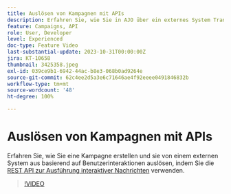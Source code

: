 ```yaml
---
title: Auslösen von Kampagnen mit APIs
description: Erfahren Sie, wie Sie in AJO über ein externes System Transaktions-SMS- und E-Mail-Nachrichten auslösen.
feature: Campaigns, API
role: User, Developer
level: Experienced
doc-type: Feature Video
last-substantial-update: 2023-10-31T00:00:00Z
jira: KT-10658
thumbnail: 3425358.jpeg
exl-id: 039ce9b1-6942-44ac-b8e3-068b0ad9264e
source-git-commit: 62c4ee2d5a3e6c71646ae4f92eeee0491846832b
workflow-type: tm+mt
source-wordcount: '48'
ht-degree: 100%

---
```


# Auslösen von Kampagnen mit APIs

Erfahren Sie, wie Sie eine Kampagne erstellen und sie von einem externen System aus basierend auf Benutzerinteraktionen auslösen, indem Sie die [REST API zur Ausführung interaktiver Nachrichten](https://developer.adobe.com/journey-optimizer-apis/references/messaging/#tag/execution) verwenden.

>[!VIDEO](https://video.tv.adobe.com/v/3452734/?learn=on&captions=ger)
